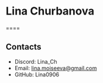 # **Lina Churbanova**

====

## **Contacts**
* Discord: Lina_Ch
* Email: lina.moiseeva@gmail.com
* GitHub: Lina0906